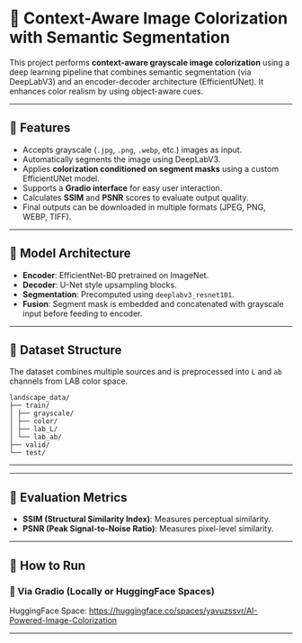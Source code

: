 # 🎨 Context-Aware Image Colorization with Semantic Segmentation

This project performs **context-aware grayscale image colorization** using a deep learning pipeline that combines semantic segmentation (via DeepLabV3) and an encoder-decoder architecture (EfficientUNet). It enhances color realism by using object-aware cues.

---

## 📌 Features

- Accepts grayscale (`.jpg`, `.png`, `.webp`, etc.) images as input.
- Automatically segments the image using DeepLabV3.
- Applies **colorization conditioned on segment masks** using a custom EfficientUNet model.
- Supports a **Gradio interface** for easy user interaction.
- Calculates **SSIM** and **PSNR** scores to evaluate output quality.
- Final outputs can be downloaded in multiple formats (JPEG, PNG, WEBP, TIFF).

---

## 🧠 Model Architecture

- **Encoder**: EfficientNet-B0 pretrained on ImageNet.
- **Decoder**: U-Net style upsampling blocks.
- **Segmentation**: Precomputed using `deeplabv3_resnet101`.
- **Fusion**: Segment mask is embedded and concatenated with grayscale input before feeding to encoder.

---

## 📁 Dataset Structure

The dataset combines multiple sources and is preprocessed into `L` and `ab` channels from LAB color space.

```
landscape_data/
├── train/
│ ├── grayscale/
│ ├── color/
│ ├── lab_L/
│ └── lab_ab/
├── valid/
└── test/

```
---


---

## 🧪 Evaluation Metrics

- **SSIM (Structural Similarity Index)**: Measures perceptual similarity.
- **PSNR (Peak Signal-to-Noise Ratio)**: Measures pixel-level similarity.

---

## 🚀 How to Run

### 🔗 Via Gradio (Locally or HuggingFace Spaces)

HuggingFace Space: https://huggingface.co/spaces/yavuzssvr/AI-Powered-Image-Colorization 

---



